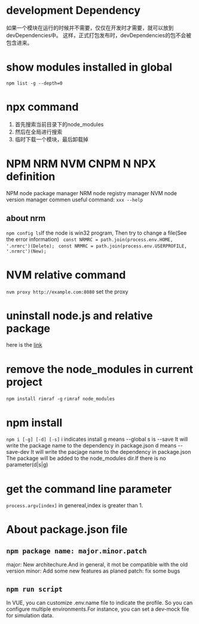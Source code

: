 # development Dependency
如果一个模块在运行的时候并不需要，仅仅在开发时才需要，就可以放到devDependencies中。
这样，正式打包发布时，devDependencies的包不会被包含进来。

# show modules installed in global
``` npm list -g --depth=0 ```

# npx command
1. 首先搜索当前目录下的node_modules
2. 然后在全局进行搜索
3. 临时下载一个模块，最后卸载掉

# NPM NRM NVM CNPM N NPX definition
NPM node package manager
NRM node registry manager
NVM node version manager
commen useful command:  ``` xxx --help ```
## about nrm
```npm config ls```If the node is win32 program, Then try to change a file(See the error information)
``` const NRMRC = path.join(process.env.HOME, '.nrmrc')(Delete);```
``` const NRMRC = path.join(process.env.USERPROFILE, '.nrmrc')(New);```

# NVM relative command
``` nvm proxy http://example.com:8080 ``` set the proxy

# uninstall node.js and relative package
here is the [link][link1]

# remove the node_modules in current project
``` npm install rimraf -g ```
``` rimraf node_modules  ```

# npm install 
``` npm i [-g] [-d] [-s] ```
i indicates install
g means --global
s is --save   It will write the package name to the dependency in package.json
d means --save-dev   It will write the pacjage name to the dependency in package.json
The package will be added to the node_modules dir.If there is no parameter(d|s|g)

# get the command line parameter
``` process.argv[index] ``` in genereal,index is greater than 1.

# About package.json file
## ``` npm package name: major.minor.patch ```
major: New architechure.And in general, it mot be compatible with the old version
minor: Add some new features as planed
patch: fix some bugs

## ``` npm run script ```
In VUE, you can customize .env.name file to indicate the profile. So you can configure multiple environments.For instance, you can set a dev-mock file for simulation data. 

[link1]: https://blog.csdn.net/lewky_liu/article/details/87959839